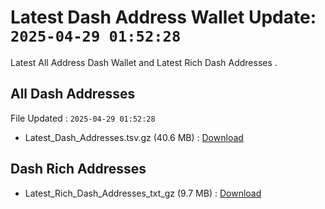 # Latest Dash Address Wallet Update: `2025-04-29 01:52:28`

Latest All Address Dash Wallet and Latest Rich Dash Addresses .

## All Dash Addresses

File Updated : `2025-04-29 01:52:28`

- Latest_Dash_Addresses.tsv.gz (40.6 MB) : [Download](https://github.com/Pymmdrza/Rich-Address-Wallet/releases/tag/Dash)

## Dash Rich Addresses

- Latest_Rich_Dash_Addresses_txt_gz (9.7 MB) : [Download](https://github.com/Pymmdrza/Rich-Address-Wallet/releases/tag/Dash)
